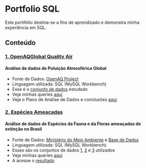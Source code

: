 # Portfolio SQL
Este portifólio destina-se a fins de aprendizado e demonstra minha experiência em SQL.

## Conteúdo
### [1. OpenAQGlobal Quality Air](./OpenAQ_Global_Quality_Air)
#### Análise de dados de Poluição Atmosférica Global
* Fonte de Dados: [OpenAQ Project](openaq.org/)
* Linguagem utilizada: SQL (MySQL Workbench)
* Esse é o [conjunto de dados](./OpenAQ_Global_Quality_Air/dataset.csv) estudado
* Veja minhas queries [aqui](./OpenAQ_Global_Quality_Air/Script.sql)
* Veja o Plano de Análise de Dados e conclusões [aqui](./OpenAQ_Global_Quality_Air/Plano_Analise_de_Dados.pdf)
### [2. Espécies Ameaçadas](./Especies_Ameacadas_Brasil)
#### Análise de dados de Espécies da Fauna e da Floras ameaçadas de extinção no Brasil
* Fonte de Dados: [Ministério do Meio Ambiente](dados.mma.gov.br/sv/dataset/especies-ameacadas) e [Base de Dados](basedosdados.org/dataset/br-mma-extincao?bdm_table=fauna_ameacada)
* Linguagem utilizada: SQL (MySQL Workbench)
* Esses são os conjuntos de dados [1](./Especies_Ameacadas_Brasil/enriquecimento_de_base.csv), [2](./Especies_Ameacadas_Brasil/fauna_ameacada_2022.csv) e [3](./Especies_Ameacadas_Brasil/flora_ameacada_2022.csv) utilizados
* Veja minhas queries [aqui](./Especies_Ameacadas_Brasil/query_especies_ameacadas_brasil.sql) 
* A acesse o [resultado](Especies_Ameacadas_Brasil/Espécies_Ameaçadas_Brasil_2022.pdf)
